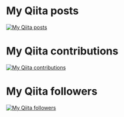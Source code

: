# My Qiita posts
[![My Qiita posts](https://qiita-badge.apiapi.app/s/Rabinosuke/posts.svg)](http://qiita.com/Rabinosuke)
# My Qiita contributions
[![My Qiita contributions](https://qiita-badge.apiapi.app/s/Rabinosuke/contributions.svg)](http://qiita.com/Rabinosuke)
# My Qiita followers
[![My Qiita followers](https://qiita-badge.apiapi.app/s/Rabinosuke/followers.svg)](http://qiita.com/Rabinosuke)
                
